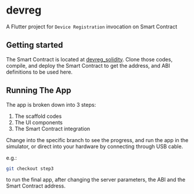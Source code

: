 # devreg

A Flutter project for `Device Registration` invocation on Smart Contract

## Getting started

The Smart Contract is located at [devreg_solidity](https://github.com/mhishami/devreg_solidity).
Clone those codes, compile, and deploy the Smart Contract to get the address, and ABI definitions to be used here.

## Running The App

The app is broken down into 3 steps:
  1. The scaffold codes
  2. The UI components
  3. The Smart Contract integration
  
Change into the specific branch to see the progress, and run the app in the simulator, or direct into your hardware by connecting through USB cable.

e.g.:
```bash
git checkout step3
```
to run the final app, after changing the server parameters, the ABI and the Smart Contract address.

